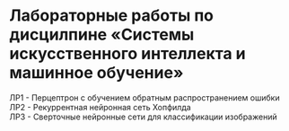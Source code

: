 # Лабораторные работы по дисцилпине «Системы искусственного интеллекта и машинное обучение»

ЛР1 - Перцептрон с обучением обратным распространением ошибки </br>
ЛР2 - Рекуррентная нейронная сеть Хопфилда </br>
ЛР3 - Сверточные нейронные сети для классификации изображений </br>
